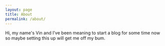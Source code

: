 ```yaml
---
layout: page
title: About
permalink: /about/
---
```


Hi, my name's Vin and I've been meaning to start a blog for some time now so maybe setting this up will get me off my bum.

